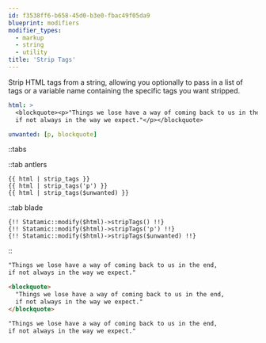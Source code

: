 ```yaml
---
id: f3538ff6-b658-45d0-b3e0-fbac49f05da9
blueprint: modifiers
modifier_types:
  - markup
  - string
  - utility
title: 'Strip Tags'
---
```

Strip HTML tags from a string, allowing you optionally to pass in a list of tags or a variable name containing the specific tags you want stripped.

```yaml
html: >
  <blockquote><p>"Things we lose have a way of coming back to us in the end,
  if not always in the way we expect."</p></blockquote>

unwanted: [p, blockquote]
```

::tabs

::tab antlers
```antlers
{{ html | strip_tags }}
{{ html | strip_tags('p') }}
{{ html | strip_tags($unwanted) }}
```
::tab blade
```blade
{!! Statamic::modify($html)->stripTags() !!}
{!! Statamic::modify($html)->stripTags('p') !!}
{!! Statamic::modify($html)->stripTags($unwanted) !!}
```
::

```html
"Things we lose have a way of coming back to us in the end,
if not always in the way we expect."

<blockquote>
  "Things we lose have a way of coming back to us in the end,
  if not always in the way we expect."
</blockquote>

"Things we lose have a way of coming back to us in the end,
if not always in the way we expect."
```
